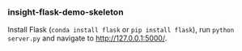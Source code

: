 ### insight-flask-demo-skeleton

Install Flask (`conda install flask` or `pip install flask`), run `python server.py` and navigate to http://127.0.0.1:5000/.